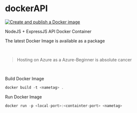 # dockerAPI

[![Create and publish a Docker image](https://github.com/thieleju/websiteAPI/actions/workflows/publish-docker-image.yml/badge.svg)](https://github.com/thieleju/websiteAPI/actions/workflows/publish-docker-image.yml)

NodeJS + ExpressJS API Docker Container

The latest Docker Image is available as a package

<br>

> Hosting on Azure as a Azure-Beginner is absolute cancer

<br>

Build Docker Image

```js
docker build -t <nametag> .
```

Run Docker Image

```js
docker run -p <local-port>:<containter-port> <nametag>
```
